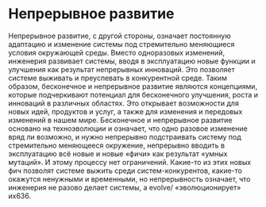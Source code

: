 # Непрерывное развитие

Непрерывное развитие, с другой стороны, означает постоянную адаптацию и изменение системы под стремительно меняющиеся условия окружающей среды. Вместо одноразовых изменений, инженерия развивает системы, вводя в эксплуатацию новые функции и улучшения как результат непрерывных инноваций. Это позволяет системе выживать и преуспевать в конкурентной среде. 
Таким образом, бесконечное и непрерывное развитие являются концепциями, которые подчеркивают потенциал для бесконечного улучшения, роста и инноваций в различных областях. Это открывает возможности для новых идей, продуктов и услуг, а также для изменения и передовых изменений в нашем мире.
Бесконечное и непрерывное развитие основано на техноэволюции и означает, что одно разовое изменение вряд ли возможно, и нужно непрерывно подстраивать систему под стремительно меняющееся окружение, непрерывно вводить в эксплуатацию всё новые и новые «фичи» как результат «умных мутаций». И этому процессу нет ограничений. Какие-то из этих новых фич позволят системе выжить среди систем-конкурентов, какие-то окажутся ненужными и временными, но непрерывность означает, что инженерия не разово делает системы, а evolve/ «эволюционирует» их636.

